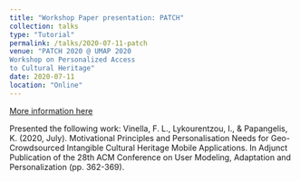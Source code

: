 ```yaml
---
title: "Workshop Paper presentation: PATCH"
collection: talks
type: "Tutorial"
permalink: /talks/2020-07-11-patch
venue: "PATCH 2020 @ UMAP 2020
Workshop on Personalized Access
to Cultural Heritage"
date: 2020-07-11
location: "Online"
---
```


[More information here](https://patch2020.di.unito.it/program.html)

Presented the following work:
Vinella, F. L., Lykourentzou, I., & Papangelis, K. (2020, July). Motivational Principles and Personalisation Needs for Geo-Crowdsourced Intangible Cultural Heritage Mobile Applications. In Adjunct Publication of the 28th ACM Conference on User Modeling, Adaptation and Personalization (pp. 362-369).

